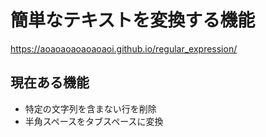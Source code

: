 # 簡単なテキストを変換する機能
https://aoaoaoaoaoaoaoi.github.io/regular_expression/

## 現在ある機能
* 特定の文字列を含まない行を削除
* 半角スペースをタブスペースに変換
